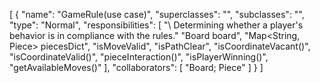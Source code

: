 [
  {
    "name": "GameRule(use case)",
    "superclasses": "",
    "subclasses": "",
    "type": "Normal",
    "responsibilities": [
      "\\ Determining whether a player's behavior is in compliance with the rules."
      "Board board",
      "Map<String, Piece> piecesDict",
      "isMoveValid",
      "isPathClear",
      "isCoordinateVacant()",
      "isCoordinateValid()",
      "pieceInteraction()",
      "isPlayerWinning()",
      "getAvailableMoves()"
    ],
    "collaborators": [
      "Board; Piece"
    ]
  }
]